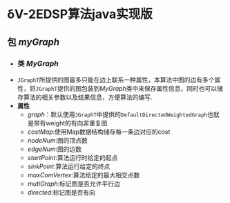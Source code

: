 # δV-2EDSP算法java实现版
## 包 *myGraph*
+ ### 类 *MyGraph*
+ `JGraphT`所提供的图最多只能在边上联系一种属性，本算法中图的边有多个属性，将`JGraphT`提供的图包装到*MyGraph*类中来保存属性信息，同时也可以储存算法的相关参数以及结果信息，方便算法的编写.
+ **属性**
    + *graph*：默认使用`JGraphT`中提供的`DefaultDirectedWeightedGraph`也就是带有weight的有向非重复图
    + *costMap*:使用Map数据结构储存每一条边对应的cost
    + *nodeNum*:图的顶点数
    + *edgeNum*:图的边数
    + *startPoint*:算法运行时给定的起点
    + *sinkPoint*:算法运行给定的终点
    + *maxComVertex*:算法给定的最大相交点数
    + *mutiGraph*:标记图是否允许平行边
    + *directed*:标记图是否有向
